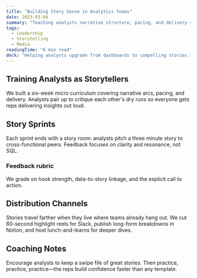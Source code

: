 ```yaml
---
title: "Building Story Sense in Analytics Teams"
date: 2023-03-04
summary: "Teaching analysts narrative structure, pacing, and delivery so insights stick with stakeholders long after the deck closes."
tags:
  - Leadership
  - Storytelling
  - Media
readingTime: "6 min read"
deck: "Helping analysts upgrade from dashboards to compelling stories."
---
```

## Training Analysts as Storytellers
We built a six-week micro curriculum covering narrative arcs, pacing, and delivery. Analysts pair up to critique each other's dry runs so everyone gets reps delivering insights out loud.

## Story Sprints
Each sprint ends with a story room: analysts pitch a three minute story to cross-functional peers. Feedback focuses on clarity and resonance, not SQL.

### Feedback rubric
We grade on hook strength, data-to-story linkage, and the explicit call to action.

## Distribution Channels
Stories travel farther when they live where teams already hang out. We cut 60-second highlight reels for Slack, publish long-form breakdowns in Notion, and host lunch-and-learns for deeper dives.

## Coaching Notes
Encourage analysts to keep a swipe file of great stories. Then practice, practice, practice—the reps build confidence faster than any template.
